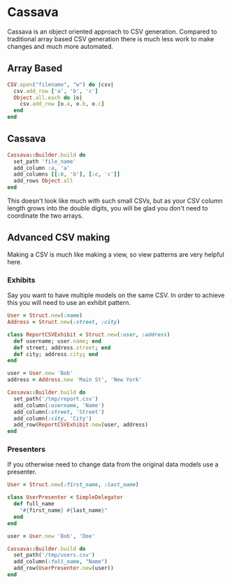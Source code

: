 Cassava
=========

Cassava is an object oriented approach to CSV generation. Compared to traditional array based CSV generation there is much less work to make changes and much more automated.

## Array Based

```ruby
CSV.open("filename", "w") do |csv|
  csv.add_row ['a', 'b', 'c']
  Object.all.each do |o|
    csv.add_row [o.a, o.b, o.c]
  end
end
```

## Cassava

```ruby
Cassava::Builder.build do
  set_path 'file_name'
  add_column :a, 'a'
  add_columns [[:b, 'b'], [:c, 'c']]
  add_rows Object.all
end
```

This doesn't look like much with such small CSVs, but as your CSV column length grows into the double digits, you will be glad you don't need to coordinate the two arrays.

## Advanced CSV making
Making a CSV is much like making a view, so view patterns are very helpful here.

### Exhibits
Say you want to have multiple models on the same CSV. In order to achieve this you will need to use an exhibit pattern.

```ruby
User = Struct.new(:name)
Address = Struct.new(:street, :city)

class ReportCSVExhibit < Struct.new(:user, :address)
  def username; user.name; end
  def street; address.street; end
  def city; address.city; end
end

user = User.new 'Bob'
address = Address.new 'Main St', 'New York'

Cassava::Builder.build do
  set_path('/tmp/report.csv')
  add_column(:username, 'Name')
  add_column(:street, 'Street')
  add_column(:city, 'City')
  add_row(ReportCSVExhibit.new(user, address)
end
```

### Presenters
If you otherwise need to change data from the original data models use a presenter.

```ruby
User = Struct.new(:first_name, :last_name)

class UserPresenter < SimpleDelegator
  def full_name
    "#{first_name} #{last_name}"
  end
end

user = User.new 'Bob', 'Doe'

Cassava::Builder.build do
  set_path('/tmp/users.csv')
  add_column(:full_name, "Name")
  add_row(UserPresenter.new(user))
end
```
